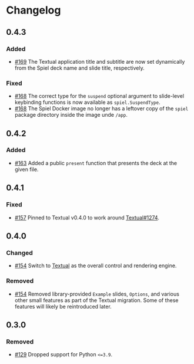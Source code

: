 # Changelog

## 0.4.3

### Added

- [#169](https://github.com/JoshKarpel/spiel/pull/169) The Textual application title and subtitle are now set dynamically from the Spiel deck name and slide title, respectively.

### Fixed

- [#168](https://github.com/JoshKarpel/spiel/pull/168) The correct type for the `suspend` optional argument to slide-level keybinding functions is now available as `spiel.SuspendType`.
- [#168](https://github.com/JoshKarpel/spiel/pull/168) The Spiel Docker image no longer has a leftover copy of the `spiel` package directory inside the image unde `/app`.

## 0.4.2

### Added

- [#163](https://github.com/JoshKarpel/spiel/pull/163) Added a public `present` function that presents the deck at the given file.

## 0.4.1

### Fixed

- [#157](https://github.com/JoshKarpel/spiel/pull/157) Pinned to Textual v0.4.0 to work around [Textual#1274](https://github.com/Textualize/textual/issues/1274).

## 0.4.0

### Changed

- [#154](https://github.com/JoshKarpel/spiel/pull/154) Switch to [Textual](https://textual.textualize.io/) as the overall control and rendering engine.

### Removed

- [#154](https://github.com/JoshKarpel/spiel/pull/154) Removed library-provided `Example` slides, `Options`, and various other small features
  as part of the Textual migration. Some of these features will likely be reintroduced later.

## 0.3.0

### Removed

- [#129](https://github.com/JoshKarpel/spiel/pull/129) Dropped support for Python `<=3.9`.
